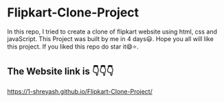 # Flipkart-Clone-Project
In this repo, I tried to create a clone of flipkart website using html, css and javaScript.
This Project was built by me in 4 days😃.
Hope you all will like this project. 
If you liked this repo do star it😄⭐️.

## The Website link is 👇👇👇
https://1-shreyash.github.io/Flipkart-Clone-Project/
